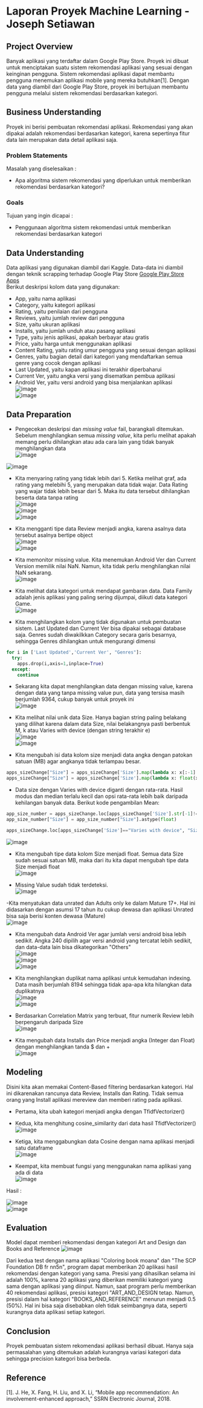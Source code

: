 # Laporan Proyek Machine Learning - Joseph Setiawan

## Project Overview
Banyak aplikasi yang terdaftar dalam Google Play Store. Proyek ini dibuat untuk menciptakan suatu sistem rekomendasi aplikasi yang sesuai dengan keinginan pengguna. Sistem rekomendasi aplikasi dapat membantu pengguna menemukan aplikasi mobile yang mereka butuhkan[1]. Dengan data yang diambil dari Google Play Store, proyek ini bertujuan membantu pengguna melalui sistem rekomendasi berdasarkan kategori.

## Business Understanding
Proyek ini berisi pembuatan rekomendasi aplikasi. Rekomendasi yang akan dipakai adalah rekomendasi berdasarkan kategori, karena sepertinya fitur data lain merupakan data detail aplikasi saja.

### Problem Statements
Masalah yang diselesaikan :
- Apa algoritma sistem rekomendasi yang diperlukan untuk memberikan rekomendasi berdasarkan kategori?

### Goals
Tujuan yang ingin dicapai :
- Penggunaan algoritma sistem rekomendasi untuk memberikan rekomendasi berdasarkan kategori

## Data Understanding
Data aplikasi yang digunakan diambil dari Kaggle. Data-data ini diambil dengan teknik scrapping terhadap Google Play Store
[Google Play Store Apps](https://www.kaggle.com/datasets/lava18/google-play-store-apps/code?datasetId=49864&searchQuery=rec)
\
Berikut deskripsi kolom data yang digunakan:
- App, yaitu nama aplikasi
- Category, yaitu kategori aplikasi
- Rating, yaitu penilaian dari pengguna
- Reviews, yaitu jumlah review dari pengguna
- Size, yaitu ukuran aplikasi 
- Installs, yaitu jumlah unduh atau pasang aplikasi
- Type, yaitu jenis aplikasi, apakah berbayar atau gratis
- Price, yaitu harga untuk menggunakan aplikasi
- Content Rating, yaitu rating umur pengguna yang sesuai dengan aplikasi
- Genres, yaitu bagian detail dari kategori yang mendaftarkan semua genre yang cocok dengan aplikasi
- Last Updated, yaitu kapan aplikasi ini terakhir diperbaharui
- Current Ver, yaitu angka versi yang disematkan pembua aplikasi
- Android Ver, yaitu versi android yang bisa menjalankan aplikasi<br>
![image](https://user-images.githubusercontent.com/56014054/181737259-2b2322e4-bcc6-49a5-9278-f1ed4b8c63d9.png)<br>
![image](https://user-images.githubusercontent.com/56014054/181738636-c5529710-c63b-4b41-a790-27ce445e5ed7.png)

## Data Preparation
- Pengecekan deskripsi dan _missing value_ fail, barangkali ditemukan. Sebelum menghilangkan semua _missing value_, kita perlu melihat apakah memang perlu dihilangkan atau ada cara lain yang tidak banyak menghilangkan data<br>
![image](https://user-images.githubusercontent.com/56014054/181757449-a811aaa4-e006-4d3d-87d4-6fbd1a39d34a.png)<br>

![image](https://user-images.githubusercontent.com/56014054/181738683-d1eeb568-901b-4a93-8830-fac5a9952096.png)

- Kita menyaring rating yang tidak lebih dari 5. Ketika melihat graf, ada rating yang melebihi 5, yang merupakan data tidak wajar. Data Rating yang wajar tidak lebih besar dari 5. Maka itu data tersebut dihilangkan beserta data tanpa rating<br>
![image](https://user-images.githubusercontent.com/56014054/181738737-788782b1-f407-404a-b30e-26bb03b2bf15.png)<br>
![image](https://user-images.githubusercontent.com/56014054/181738838-2f92cc28-52b3-4b14-bec4-55aedb822f16.png)<br>
![image](https://user-images.githubusercontent.com/56014054/181738967-e7a04af2-0bc3-47b2-b11c-cbac7f29ed0c.png)

- Kita mengganti tipe data Review menjadi angka, karena asalnya data tersebut asalnya bertipe object<br>
![image](https://user-images.githubusercontent.com/56014054/181757605-28f83c60-8b12-4283-99cc-5fad6a2ff5cf.png)<br>
![image](https://user-images.githubusercontent.com/56014054/181739149-4d36da21-cb32-4206-8da6-fe771bfa387f.png)

- Kita memonitor missing value. Kita menemukan Android Ver dan Current Version memilik nilai NaN. Namun, kita tidak perlu menghilangkan nilai NaN sekarang.<br>
![image](https://user-images.githubusercontent.com/56014054/181757894-14d9186c-c626-4306-a76e-2f2902020ac9.png)

- Kita melihat data kategori untuk mendapat gambaran data. Data Family adalah jenis aplikasi yang paling sering dijumpai, diikuti data kategori Game.\
![image](https://user-images.githubusercontent.com/56014054/181739407-35025bcb-3bf9-43f2-ad90-7a0285510c78.png)

- Kita menghilangkan kolom yang tidak digunakan untuk pembuatan sistem. Last Updated dan Current Ver bisa dipakai sebagai database saja. Genres sudah diwakilkkan Category secara garis besarnya, sehingga Genres dihilangkan untuk mengurangi dimensi<br>
```python
for i in ['Last Updated','Current Ver', "Genres"]:
  try:
    apps.drop(i,axis=1,inplace=True)
  except:
    continue
```

- Sekarang kita dapat menghilangkan data dengan missing value, karena dengan data yang tanpa missing value pun, data yang tersisa masih berjumlah 9364, cukup banyak untuk proyek ini\
![image](https://user-images.githubusercontent.com/56014054/181740203-b7e03ded-ab84-4c44-9836-c2935b092b8d.png)

- Kita melihat nilai unik data Size. Hanya bagian string paling belakang yang dilihat karena dalam data Size, nilai belakangnya pasti berbentuk M, k atau Varies with device (dengan string terakhir e)\
![image](https://user-images.githubusercontent.com/56014054/181740326-57cc6c1d-093b-41df-879d-ab6ab2a96939.png)<br>
![image](https://user-images.githubusercontent.com/56014054/181740384-e96a44b2-fa30-40b2-aa61-d9b455505559.png)

- Kita mengubah isi data kolom size menjadi data angka dengan patokan satuan (MB) agar angkanya tidak terlampau besar.
```python
apps_sizeChange["Size"] = apps_sizeChange['Size'].map(lambda x: x[:-1] if "M" in x else x)
apps_sizeChange["Size"] = apps_sizeChange['Size'].map(lambda x: float(x[:-1])*0.001 if "k" in x else x)
```

- Data size dengan Varies with device diganti dengan rata-rata. Hasil modus dan median terlalu kecil dan opsi rata-rata lebih baik daripada kehilangan banyak data. Berikut kode pengambilan Mean:<br>
```python
app_size_number = apps_sizeChange.loc[apps_sizeChange['Size'].str[-1]!="e"]
app_size_number["Size"] = app_size_number["Size"].astype(float)

apps_sizeChange.loc[apps_sizeChange['Size']=="Varies with device", "Size"] = app_size_number["Size"].mean()
```

![image](https://user-images.githubusercontent.com/56014054/181740579-fc29907a-77b1-4eff-8ad8-51750fe306b4.png)

- Kita mengubah tipe data kolom Size menjadi float. Semua data Size sudah sesuai satuan MB, maka dari itu kita dapat mengubah tipe data Size menjadi float<br>
![image](https://user-images.githubusercontent.com/56014054/181759893-e8ad8dbc-559c-4668-a279-4dc23693eb20.png)

- Missing Value sudah tidak terdeteksi.<br>
![image](https://user-images.githubusercontent.com/56014054/181760178-bfad2815-db1b-4fa8-a669-6ca7729b5e36.png)

-Kita menyatukan data unrated dan Adults only ke dalam Mature 17+. Hal ini didasarkan dengan asumsi 17 tahun itu cukup dewasa dan aplikasi Unrated bisa saja berisi konten dewasa (Mature)\
![image](https://user-images.githubusercontent.com/56014054/181740665-459f4eed-91da-4819-b898-843bfbb1b499.png)

- Kita mengubah data Android Ver agar jumlah versi android bisa lebih sedikit. Angka 240 dipilih agar versi android yang tercatat lebih sedikit, dan data-data lain bisa dikategorikan "Others"\
![image](https://user-images.githubusercontent.com/56014054/181741126-770dff6e-8c38-499e-ad84-85fb3f23b4cf.png)<br>
![image](https://user-images.githubusercontent.com/56014054/181741149-f783f11a-07bf-4c7d-a944-56eeaaa10e3a.png)<br>
![image](https://user-images.githubusercontent.com/56014054/181741434-4323309b-1f23-44da-a0e9-acedf2e569e5.png)<br>

- Kita menghilangkan duplikat nama aplikasi untuk kemudahan indexing. Data masih berjumlah 8194 sehingga tidak apa-apa kita hilangkan data duplikatnya\
![image](https://user-images.githubusercontent.com/56014054/181741359-b2b27918-4c60-4488-b78b-d3d2f692cd27.png)<br>
![image](https://user-images.githubusercontent.com/56014054/181741323-bdcf95c4-6975-42dc-917f-698df3e25c85.png)

- Berdasarkan Correlation Matrix yang terbuat, fitur numerik Review lebih berpengaruh daripada Size\
![image](https://user-images.githubusercontent.com/56014054/181741478-15a240c9-c571-4aac-a1d7-f51187ac1f38.png)

- Kita mengubah data Installs dan Price menjadi angka (Integer dan Float) dengan menghilangkan tanda $ dan +\
![image](https://user-images.githubusercontent.com/56014054/181741757-b38e9b42-59e7-450b-bd56-c5ffd8c0e795.png)

## Modeling
Disini kita akan memakai Content-Based filtering berdasarkan kategori. Hal ini dikarenakan rancunya data Review, Installs dan Rating. Tidak semua orang yang Install aplikasi mereview dan memberi rating pada aplikasi.

- Pertama, kita ubah kategori menjadi angka dengan TfidfVectorizer()
- Kedua,  kita menghitung cosine_similarity dari data hasil TfidfVectorizer()\
![image](https://user-images.githubusercontent.com/56014054/181741804-a99c1830-4e3b-4069-a99d-08c0ccf9dc2b.png)
- Ketiga, kita menggabungkan data Cosine dengan nama aplikasi menjadi satu dataframe\
![image](https://user-images.githubusercontent.com/56014054/181741917-c3584ffa-719b-4412-8125-b922452af7f3.png)

- Keempat, kita membuat fungsi yang menggunakan nama aplikasi yang ada di data\
![image](https://user-images.githubusercontent.com/56014054/181742066-c43b844c-94a5-4e2d-9998-a21e54ee761e.png)

Hasil :

![image](https://user-images.githubusercontent.com/56014054/181742186-3aef78c1-52e2-498f-a9c3-af0cd77b54ca.png)<br>
![image](https://user-images.githubusercontent.com/56014054/181742235-c6d8863c-5c56-4bd3-9667-4ff30fc4d3bf.png)


## Evaluation
Model dapat memberi rekomendasi dengan kategori Art and Design dan Books and Reference
![image](https://user-images.githubusercontent.com/56014054/181756446-622382a6-9805-44e4-9c40-7991bda3a9cb.png)

Dari kedua test dengan nama aplikasi "Coloring book moana" dan "The SCP Foundation DB fr nn5n", program dapat memberikan 20 aplikasi hasil rekomendasi dengan kategori yang sama. Presisi yang dihasilkan selama ini adalah 100%, karena 20 aplikasi yang diberikan memiliki kategori yang sama dengan aplikasi yang diinput. Namun, saat program perlu memberikan 40 rekomendasi aplikasi, presisi kategori "ART_AND_DESIGN tetap. Namun, presisi dalam hal kategori "BOOKS_AND_REFERENCE" menurun menjadi 0.5 (50%). Hal ini bisa saja disebabkan oleh tidak seimbangnya data, seperti kurangnya data aplikasi setiap kategori.

## Conclusion
Proyek pembuatan sistem rekomendasi aplikasi berhasil dibuat. Hanya saja permasalahan yang ditemukan adalah kurangnya variasi kategori data sehingga precision kategori bisa berbeda. 

## Reference
[1]. J. He, X. Fang, H. Liu, and X. Li, “Mobile app recommendation: An involvement-enhanced approach,” SSRN Electronic Journal, 2018. 
